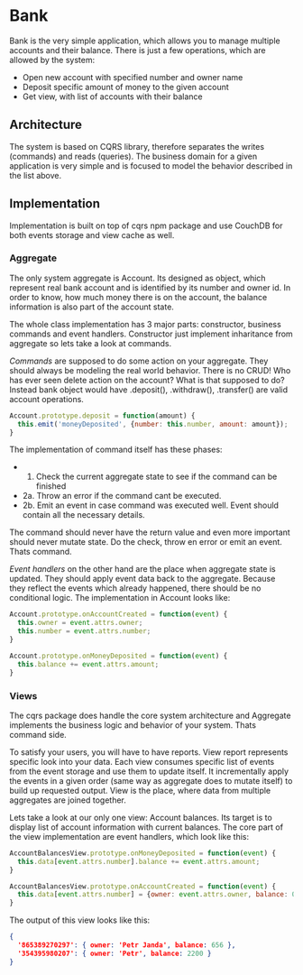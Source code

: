 # Bank

Bank is the very simple application, which allows you to manage multiple accounts
and their balance. There is just a few operations, which are allowed by the system:

* Open new account with specified number and owner name
* Deposit specific amount of money to the given account
* Get view, with list of accounts with their balance

## Architecture

The system is based on CQRS library, therefore separates the writes (commands)
and reads (queries). The business domain for a given application is very simple
and is focused to model the behavior described in the list above.

## Implementation

Implementation is built on top of cqrs npm package and use CouchDB for both events
storage and view cache as well.

### Aggregate

The only system aggregate is Account. Its designed as object, which represent
real bank account and is identified by its number and owner id. In order to
know, how much money there is on the account, the balance information is also
part of the account state.

The whole class implementation has 3 major parts: constructor, business commands 
and event handlers. Constructor just implement inharitance from aggregate so
lets take a look at commands.

_Commands_ are supposed to do some action on your aggregate. They should always be 
modeling the real world behavior. There is no CRUD! Who has ever seen delete 
action on the account? What is that supposed to do? Instead bank object would 
have .deposit(), .withdraw(), .transfer() are valid account operations.

```javascript
Account.prototype.deposit = function(amount) {
  this.emit('moneyDeposited', {number: this.number, amount: amount});
}
```

The implementation of command itself has these phases:

* 1. Check the current aggregate state to see if the command can be finished
* 2a. Throw an error if the command cant be executed.
* 2b. Emit an event in case command was executed well. Event should contain all
the necessary details.

The command should never have the return value and even more important should
never mutate state. Do the check, throw en error or emit an event. Thats command.

_Event handlers_ on the other hand are the place when aggregate state is updated.
They should apply event data back to the aggregate. Because they reflect the 
events which already happened, there should be no conditional logic. The implementation
in Account looks like:

```javascript
Account.prototype.onAccountCreated = function(event) {
  this.owner = event.attrs.owner;
  this.number = event.attrs.number;
}

Account.prototype.onMoneyDeposited = function(event) {
  this.balance += event.attrs.amount;
}
```

### Views

The cqrs package does handle the core system architecture and Aggregate implements
the business logic and behavior of your system. Thats command side. 

To satisfy your users, you will have to have reports. View report represents specific
look into your data. Each view consumes specific list of events from the event 
storage and use them to update itself. It incrementally apply the events in a given
order (same way as aggregate does to mutate itself) to build up requested output.
View is the place, where data from multiple aggregates are joined together.

Lets take a look at our only one view: Account balances. Its target is to display
list of account information with current balances. The core part of the view 
implementation are event handlers, which look like this:

```javascript
AccountBalancesView.prototype.onMoneyDeposited = function(event) {
  this.data[event.attrs.number].balance += event.attrs.amount;
}

AccountBalancesView.prototype.onAccountCreated = function(event) {
  this.data[event.attrs.number] = {owner: event.attrs.owner, balance: 0};
}
```

The output of this view looks like this:

```json
{ 
  '865389270297': { owner: 'Petr Janda', balance: 656 },
  '354395980207': { owner: 'Petr', balance: 2200 } 
}
```